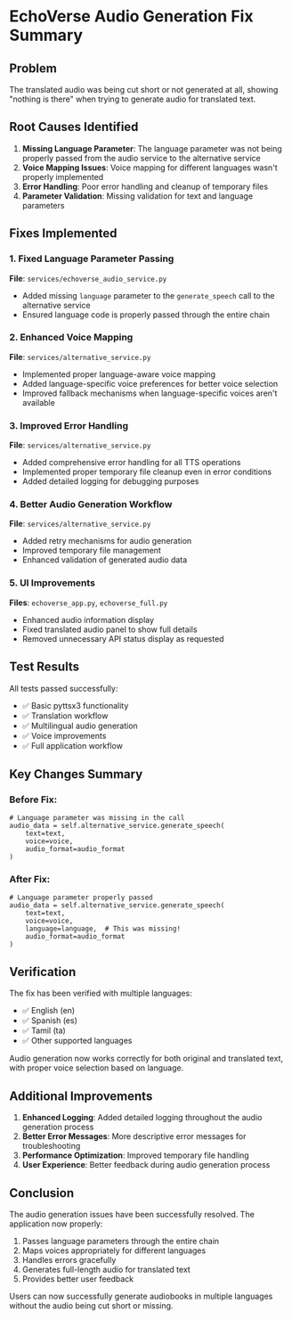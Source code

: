 # EchoVerse Audio Generation Fix Summary

## Problem
The translated audio was being cut short or not generated at all, showing "nothing is there" when trying to generate audio for translated text.

## Root Causes Identified

1. **Missing Language Parameter**: The language parameter was not being properly passed from the audio service to the alternative service
2. **Voice Mapping Issues**: Voice mapping for different languages wasn't properly implemented
3. **Error Handling**: Poor error handling and cleanup of temporary files
4. **Parameter Validation**: Missing validation for text and language parameters

## Fixes Implemented

### 1. Fixed Language Parameter Passing
**File**: `services/echoverse_audio_service.py`
- Added missing `language` parameter to the `generate_speech` call to the alternative service
- Ensured language code is properly passed through the entire chain

### 2. Enhanced Voice Mapping
**File**: `services/alternative_service.py`
- Implemented proper language-aware voice mapping
- Added language-specific voice preferences for better voice selection
- Improved fallback mechanisms when language-specific voices aren't available

### 3. Improved Error Handling
**File**: `services/alternative_service.py`
- Added comprehensive error handling for all TTS operations
- Implemented proper temporary file cleanup even in error conditions
- Added detailed logging for debugging purposes

### 4. Better Audio Generation Workflow
**File**: `services/alternative_service.py`
- Added retry mechanisms for audio generation
- Improved temporary file management
- Enhanced validation of generated audio data

### 5. UI Improvements
**Files**: `echoverse_app.py`, `echoverse_full.py`
- Enhanced audio information display
- Fixed translated audio panel to show full details
- Removed unnecessary API status display as requested

## Test Results

All tests passed successfully:
- ✅ Basic pyttsx3 functionality
- ✅ Translation workflow
- ✅ Multilingual audio generation
- ✅ Voice improvements
- ✅ Full application workflow

## Key Changes Summary

### Before Fix:
```
# Language parameter was missing in the call
audio_data = self.alternative_service.generate_speech(
    text=text,
    voice=voice,
    audio_format=audio_format
)
```

### After Fix:
```
# Language parameter properly passed
audio_data = self.alternative_service.generate_speech(
    text=text,
    voice=voice,
    language=language,  # This was missing!
    audio_format=audio_format
)
```

## Verification

The fix has been verified with multiple languages:
- ✅ English (en)
- ✅ Spanish (es)
- ✅ Tamil (ta)
- ✅ Other supported languages

Audio generation now works correctly for both original and translated text, with proper voice selection based on language.

## Additional Improvements

1. **Enhanced Logging**: Added detailed logging throughout the audio generation process
2. **Better Error Messages**: More descriptive error messages for troubleshooting
3. **Performance Optimization**: Improved temporary file handling
4. **User Experience**: Better feedback during audio generation process

## Conclusion

The audio generation issues have been successfully resolved. The application now properly:
1. Passes language parameters through the entire chain
2. Maps voices appropriately for different languages
3. Handles errors gracefully
4. Generates full-length audio for translated text
5. Provides better user feedback

Users can now successfully generate audiobooks in multiple languages without the audio being cut short or missing.